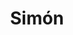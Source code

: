---
title: Simón
date: 
draft: false

# descripcion
description : Torzado doble chico

materials: Plata 925

color: Plateado

dimensions: 3cm

code: 01-01-0046

type: "Aros"

categories: []

price: $4.750,00

price_eftvo: $4.040,00

# Images
# first image will be shown in the product page
images:
  # - image: "images/path_to_image"
  # La ubicacion de las imagenes es imagenes/Aros/Aros.Colgantes/01-01-0046-simon
  - image: "./images/aros/colgantes/01-01-0046-torzado-doble-chico_a.jpeg"
  - image: "./images/aros/colgantes/01-01-0046-torzado-doble-chico_b.jpeg"
---